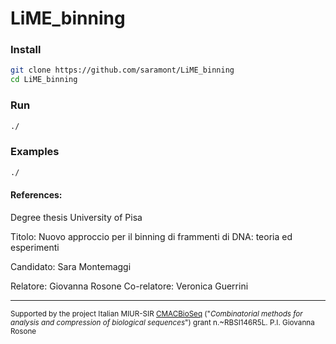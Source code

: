 # LiME_binning



### Install

```sh
git clone https://github.com/saramont/LiME_binning
cd LiME_binning
```

### Run
```sh
./
```

### Examples
```sh
./
```


#### References:

Degree thesis
University of Pisa

Titolo: Nuovo approccio per il binning di frammenti di DNA: teoria ed esperimenti


Candidato: Sara Montemaggi

Relatore: Giovanna Rosone
Co-relatore: Veronica Guerrini


---
<small> Supported by the project Italian MIUR-SIR [CMACBioSeq][240fb5f5] ("_Combinatorial methods for analysis and compression of biological sequences_") grant n.~RBSI146R5L. P.I. Giovanna Rosone</small>

[240fb5f5]: http://pages.di.unipi.it/rosone/CMACBioSeq.html
